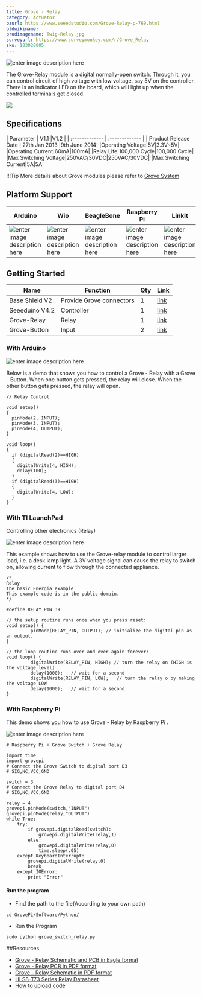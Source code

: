 ```yaml
---
title: Grove - Relay
category: Actuator
bzurl: https://www.seeedstudio.com/Grove-Relay-p-769.html
oldwikiname:
prodimagename: Twig-Relay.jpg
surveyurl: https://www.surveymonkey.com/r/Grove_Relay
sku: 103020005
---
```


![enter image description here](https://raw.githubusercontent.com/SeeedDocument/Grove-Relay/master/img/Twig-Relay.jpg)

The Grove-Relay module is a digital normally-open switch. Through it, you can control circuit of high voltage with low voltage, say 5V on the controller. There is an indicator LED on the board, which will light up when the controlled terminals get closed.

[![](https://raw.githubusercontent.com/SeeedDocument/Seeed-WiKi/master/docs/images/get_one_now.png)](https://www.seeedstudio.com/Grove-Relay-p-769.html)  


## Specifications

| Parameter     | V1.1     |V1.2     |
| :------------- | :------------- |
| Product Release Date       | 27th Jan 2013       |9th June 2014|
|Operating Voltage|5V|3.3V~5V|
|Operating Current|60mA|100mA|
|Relay Life|100,000 Cycle|100,000 Cycle|
|Max Switching Voltage|250VAC/30VDC|250VAC/30VDC|
|Max Switching Current|5A|5A|

!!!Tip
    More details about Grove modules please refer to [Grove System](http://wiki.seeed.cc/Grove_System/)

## Platform Support

|Arduino|Wio|BeagleBone|Raspberry Pi|LinkIt|
|---------|-----|-----|------|------|
|![enter image description here](https://raw.githubusercontent.com/SeeedDocument/Seeed-WiKi/master/docs/images/arduino_logo.jpg)|![enter image description here](https://raw.githubusercontent.com/SeeedDocument/Seeed-WiKi/master/docs/images/wio_logo.jpg)|![enter image description here](https://raw.githubusercontent.com/SeeedDocument/Seeed-WiKi/master/docs/images/bbg_logo.jpg)|![enter image description here](https://raw.githubusercontent.com/SeeedDocument/Seeed-WiKi/master/docs/images/raspberry_pi_logo.jpg)|![enter image description here](https://raw.githubusercontent.com/SeeedDocument/Seeed-WiKi/master/docs/images/linkit_logo.jpg)|



## Getting Started

|Name|Function|Qty|Link|
|----|--------|---|----|
|Base Shield V2 |Provide Grove connectors | 1 | [link](https://www.seeedstudio.com/Base-Shield-V2-p-1378.html) |
|Seeeduino V4.2|Controller|1|[link](http://www.seeedstudio.com/item_detail.html?p_id=2517)|
|Grove-Relay |Relay|1|<a href="https://www.seeedstudio.com/Grove-Relay-p-769.html">link</a>|
|Grove-Button |Input|2|<a href="https://www.seeedstudio.com/Grove-Button-p-766.html">link</a>|


### With Arduino

![enter image description here](https://github.com/SeeedDocument/Grove-Relay/raw/master/img/button-relay.jpg)

Below is a demo that shows you how to control a Grove - Relay with a Grove - Button. When one button gets pressed, the relay will close. When the other button gets pressed, the relay will open.

```
// Relay Control

void setup()
{
  pinMode(2, INPUT);
  pinMode(3, INPUT);
  pinMode(4, OUTPUT);
}

void loop()
{
  if (digitalRead(2)==HIGH)
  {
    digitalWrite(4, HIGH);
    delay(100);
  }
  if (digitalRead(3)==HIGH)
  {
    digitalWrite(4, LOW);
  }
}

```

### With TI LaunchPad

Controlling other electronics (Relay)

![enter image description here](https://raw.githubusercontent.com/SeeedDocument/Grove-Relay/master/img/Relay.jpg)

This example shows how to use the Grove-relay module to control larger load, i.e. a desk lamp light. A 3V voltage signal can cause the relay to switch on, allowing current to flow through the connected appliance.

```
/*
Relay
The basic Energia example.
This example code is in the public domain.
*/

#define RELAY_PIN 39

// the setup routine runs once when you press reset:
void setup() {
         pinMode(RELAY_PIN, OUTPUT); // initialize the digital pin as an output.
}

// the loop routine runs over and over again forever:
void loop() {
         digitalWrite(RELAY_PIN, HIGH); // turn the relay on (HIGH is the voltage level)
         delay(1000);   // wait for a second
         digitalWrite(RELAY_PIN, LOW);   // turn the relay o by making the voltage LOW
         delay(1000);   // wait for a second
}
```
### With Raspberry Pi

This demo shows you how to use Grove - Relay by Raspberry Pi .

![enter image description here](https://raw.githubusercontent.com/SeeedDocument/Grove-Relay/master/img/GrovePiPlus_Grove_relay.jpeg)

```
# Raspberry Pi + Grove Switch + Grove Relay

import time
import grovepi
# Connect the Grove Switch to digital port D3
# SIG,NC,VCC,GND

switch = 3
# Connect the Grove Relay to digital port D4
# SIG,NC,VCC,GND

relay = 4
grovepi.pinMode(switch,"INPUT")
grovepi.pinMode(relay,"OUTPUT")
while True:
    try:
        if grovepi.digitalRead(switch):
            grovepi.digitalWrite(relay,1)
        else:
            grovepi.digitalWrite(relay,0)
            time.sleep(.05)
    except KeyboardInterrupt:
        grovepi.digitalWrite(relay,0)
        break
    except IOError:
        print "Error"
```

#### Run the program

* Find the path to the file(According to your own path)
```
cd GrovePi/Software/Python/
```
* Run the Program
```
sudo python grove_switch_relay.py
```

##Resources

* [Grove - Relay Schematic and PCB in Eagle format](https://raw.githubusercontent.com/SeeedDocument/Grove-Relay/master/res/Grove-Relay_Eagle_Files.zip)
* [Grove - Relay PCB in PDF format](https://github.com/SeeedDocument/Grove-Relay/raw/master/res/Grove%20-%20Relay%20PCB.pdf)
* [Grove - Relay Schematic in PDF format](https://github.com/SeeedDocument/Grove-Relay/raw/master/res/Grove%20-%20Relay%20Schematic.pdf)
* [HLS8-T73 Series Relay Datasheet](https://raw.githubusercontent.com/SeeedDocument/Grove-Relay/master/res/Relay_Datasheet.pdf)
* [How to upload code](https://seeeddoc.github.io/Upload_Code)
